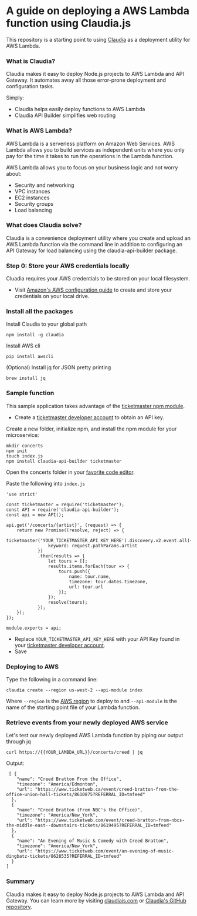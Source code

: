 # A guide on deploying a AWS Lambda function using Claudia.js

This repository is a starting point to using [Claudia](https://claudiajs.com/) as a deployment utility for AWS Lambda.

### What is Claudia?
Claudia makes it easy to deploy Node.js projects to AWS Lambda and API Gateway. It automates away all those error-prone deployment and configuration tasks.

Simply:
- Claudia helps easily deploy functions to AWS Lambda
- Claudia API Builder simplifies web routing

### What is AWS Lambda?

AWS Lambda is a serverless platform on Amazon Web Services. AWS Lambda allows you to build services as independent units where you only pay for the time it takes to run the operations in the Lambda function.

AWS Lambda allows you to focus on your business logic and not worry about:
- Security and networking
-  VPC instances
-  EC2 instances
-  Security groups
-  Load balancing

### What does Claudia solve?
Claudia is a convenience deployment utility where you create and upload an AWS Lambda function via the command line in addition to configuring an API Gateway for load balancing using the claudia-api-builder package.


### Step 0: Store your AWS credentials locally
Cluadia requires your AWS credentials to be stored on your local filesystem. 

- Visit [Amazon's AWS configuration guide](https://docs.aws.amazon.com/cli/latest/userguide/cli-config-files.html) to create and store your credentials on your local drive.

### Install all the packages

Install Claudia to your global path

    npm install -g claudia
    
 Install AWS cli

    pip install awscli

(Optional) Install jq for JSON pretty printing
    
    brew install jq

### Sample function
This sample application takes advantage of the [ticketmaster npm module](https://www.npmjs.com/package/ticketmaster).

- Create a [ticketmaster developer account](https://developer.ticketmaster.com/) to obtain an API key.

Create a new folder, initialize npm, and install the npm module for your microservice:

    mkdir concerts
    npm init
    touch index.js
    npm install claudia-api-builder ticketmaster

Open the concerts folder in your [favorite code editor](https://code.visualstudio.com/).

Paste the following into `index.js`

    'use strict'
    
    const ticketmaster = require('ticketmaster');
    const API = require('claudia-api-builder');
    const api = new API();
    
    api.get('/concerts/{artist}', (request) => {
        return new Promise((resolve, reject) => {
            ticketmaster('YOUR_TICKETMASTER_API_KEY_HERE').discovery.v2.event.all({
                    keyword: request.pathParams.artist
                })
                .then(results => {
                    let tours = [];
                    results.items.forEach(tour => {
                        tours.push({
                            name: tour.name,
                            timezone: tour.dates.timezone,
                            url: tour.url
                        });
                    });
                    resolve(tours);
                });
        });
    });
    
    module.exports = api;


- Replace `YOUR_TICKETMASTER_API_KEY_HERE` with your API Key found in your [ticketmaster developer account](https://developer.ticketmaster.com/).
- Save
### Deploying to AWS
Type the following in a command line:

    claudia create --region us-west-2 --api-module index

Where `--region` is the [AWS region](https://docs.aws.amazon.com/AmazonRDS/latest/UserGuide/Concepts.RegionsAndAvailabilityZones.html) to deploy to and `--api-module` is the name of the starting point file of your Lambda function.

### Retrieve events from your newly deployed AWS service
Let's test our newly deployed AWS Lambda function by piping our output through jq

    curl https://{{YOUR_LAMBDA_URL}}/concerts/creed | jq

Output:

     [ {
        "name": "Creed Bratton From the Office",
        "timezone": "America/Edmonton",
        "url": "https://www.ticketweb.ca/event/creed-bratton-from-the-office-union-hall-tickets/8610875?REFERRAL_ID=tmfeed"
      },
      {
        "name": "Creed Bratton (From NBC's the Office)",
        "timezone": "America/New_York",
        "url": "https://www.ticketweb.com/event/creed-bratton-from-nbcs-the-middle-east--downstairs-tickets/8619495?REFERRAL_ID=tmfeed"
      },
      {
        "name": "An Evening of Music & Comedy with Creed Bratton",
        "timezone": "America/New_York",
        "url": "https://www.ticketweb.com/event/an-evening-of-music-dingbatz-tickets/8628535?REFERRAL_ID=tmfeed"
      }
    ]

### Summary

Claudia makes it easy to deploy Node.js projects to AWS Lambda and API Gateway. You can learn more by visiting [claudiajs.com](https://claudiajs.com/) or [Claudia's GitHub repository](https://github.com/claudiajs/claudia).
